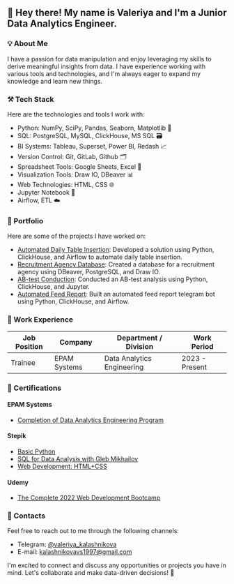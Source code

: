 ## 👋 Hey there! My name is Valeriya and I'm a Junior Data Analytics Engineer.

### 💡 About Me
I have a passion for data manipulation and enjoy leveraging my skills to derive meaningful insights from data. I have experience working with various tools and technologies, and I'm always eager to expand my knowledge and learn new things.

### ⚒️ Tech Stack
Here are the technologies and tools I work with:

- Python: NumPy, SciPy, Pandas, Seaborn, Matplotlib 🐍
- SQL: PostgreSQL, MySQL, ClickHouse, MS SQL 🗃️
- BI Systems: Tableau, Superset, Power BI, Redash 📈
- Version Control: Git, GitLab, Github 🗂️
- Spreadsheet Tools: Google Sheets, Excel 📝
- Visualization Tools: Draw IO, DBeaver 📊
- Web Technologies: HTML, CSS 🌐
- Jupyter Notebook 📓
- Airflow, ETL ☁️

### 📁 Portfolio
Here are some of the projects I have worked on:

- [Automated Daily Table Insertion](https://github.com/val-ks/DAG_daily_table_insertion): Developed a solution using Python, ClickHouse, and Airflow to automate daily table insertion.
- [Recruitment Agency Database](https://github.com/val-ks/recruitment_agency_database): Created a database for a recruitment agency using DBeaver, PostgreSQL, and Draw IO.
- [AB-test Conduction](https://github.com/val-ks/AB-test): Conducted an AB-test analysis using Python, ClickHouse, and Jupyter.
- [Automated Feed Report](https://github.com/val-ks/feed_report): Built an automated feed report telegram bot using Python, ClickHouse, and Airflow.

### 👔 Work Experience
| Job Position         | Company          | Department / Division       | Work Period       |
|----------------------|------------------|-----------------------------|-------------------|
| Trainee | EPAM Systems     | Data Analytics Engineering | 2023 - Present |

### 📜 Certifications

#### EPAM Systems
- [Completion of Data Analytics Engineering Program](https://certificates.epam.com/certificates/c7a291eb-6627-486f-a37e-51af9ccf31f0)

#### Stepik
- [Basic Python](https://stepik.org/cert/1551586)
- [SQL for Data Analysis with Gleb Mikhailov](https://stepik.org/cert/2067372)
- [Web Development: HTML+CSS](https://stepik.org/cert/910729)

#### Udemy
- [The Complete 2022 Web Development Bootcamp](https://www.udemy.com/certificate/UC-0a1ccb32-8475-4423-b499-4933f8eb35e1/)

### 💬 Contacts
Feel free to reach out to me through the following channels:

- Telegram: [@valeriya_kalashnikova](https://t.me/valeriya_kalashnikova)
- E-mail: [kalashnikovavs1997@gmail.com](mailto:kalashnikovavs1997@gmail.com)

I'm excited to connect and discuss any opportunities or projects you have in mind. Let's collaborate and make data-driven decisions! 🤝



